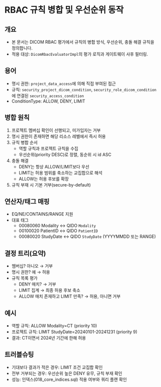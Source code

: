 # RBAC 규칙 병합 및 우선순위 동작

## 개요
- 본 문서는 DICOM RBAC 평가에서 규칙의 병합 방식, 우선순위, 충돌 해결 규칙을 정의합니다.
- 적용 대상: `DicomRbacEvaluatorImpl`의 평가 로직과 게이트웨이 사후 필터링.

## 용어
- 명시 권한: `project_data_access`에 의해 직접 부여된 접근
- 규칙: `security_project_dicom_condition`, `security_role_dicom_condition`에 연결된 `security_access_condition`
- ConditionType: ALLOW, DENY, LIMIT

## 병합 원칙
1. 프로젝트 멤버십 확인이 선행되고, 미가입자는 거부
2. 명시 권한이 존재하면 해당 리소스 레벨에서 즉시 허용
3. 규칙 병합 순서
   - 역할 규칙과 프로젝트 규칙을 수집
   - 우선순위(priority DESC)로 정렬, 동순위 시 id ASC
4. 충돌 해결
   - DENY는 항상 ALLOW/LIMIT보다 우선
   - LIMIT는 허용 범위를 축소하는 교집합으로 해석
   - ALLOW는 허용 후보를 확장
5. 규칙 부재 시 기본 거부(secure-by-default)

## 연산자/태그 매핑
- EQ/NE/CONTAINS/RANGE 지원
- 대표 태그
  - 00080060 Modality ↔ QIDO `Modality`
  - 00100020 PatientID ↔ QIDO `PatientID`
  - 00080020 StudyDate ↔ QIDO `StudyDate` (YYYYMMDD 또는 RANGE)

## 결정 트리(요약)
- 멤버십? 아니오 → 거부
- 명시 권한? 예 → 허용
- 규칙 목록 평가
  - DENY 매치? → 거부
  - LIMIT 집계 → 최종 허용 후보 축소
  - ALLOW 매치 존재하고 LIMIT 만족? → 허용, 아니면 거부

## 예시
- 역할 규칙: ALLOW Modality=CT (priority 10)
- 프로젝트 규칙: LIMIT StudyDate=20240101-20241231 (priority 9)
- 결과: CT이면서 2024년 기간에 한해 허용

## 트러블슈팅
- 기대보다 결과가 적은 경우: LIMIT 조건 교집합 확인
- 전부 거부되는 경우: 우선순위 높은 DENY 유무, 규칙 부재 확인
- 성능: 인덱스(018_core_indices.sql) 적용 여부와 쿼리 플랜 확인
